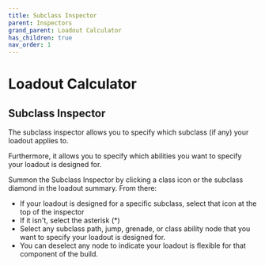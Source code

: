 ```yaml
---
title: Subclass Inspector
parent: Inspectors
grand_parent: Loadout Calculator
has_children: true
nav_order: 1
---
```


# Loadout Calculator

## Subclass Inspector

The subclass inspector allows you to specify which subclass (if any) your loadout applies to.

Furthermore, it allows you to specify which abilities you want to specify your loadout is designed for. 

Summon the Subclass Inspector by clicking a class icon or the subclass diamond in the loadout summary. From there:

* If your loadout is designed for a specific subclass, select that icon at the top of the inspector
* If it isn't, select the asterisk (*)
* Select any subclass path, jump, grenade, or class ability node that you want to specify your loadout is designed for. 
* You can deselect any node to indicate your loadout is flexible for that component of the build.
